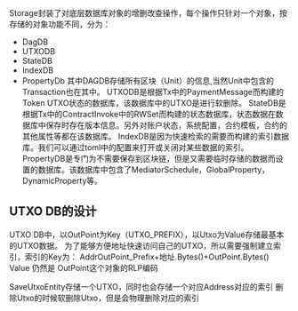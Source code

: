 Storage封装了对底层数据库对象的增删改查操作，每个操作只针对一个对象，按存储的对象功能不同，分为：
* DagDB
* UTXODB
* StateDB
* IndexDB
* PropertyDb
其中DAGDB存储所有区块（Unit）的信息,当然Unit中包含的Transaction也在其中。
UTXODB是根据Tx中的PaymentMessage而构建的Token UTXO状态的数据库，该数据库中的UTXO是进行软删除。
StateDB是根据Tx中的ContractInvoke中的RWSet而构建的状态数据库，状态数据在数据库中保存时存在版本信息。另外对账户状态，系统配置，合约模板，合约的其他属性等都在该数据库。
IndexDB是因为快速检索的需要而构建的索引数据库。我们可以通过toml中的配置来打开或关闭对某些数据的索引。
PropertyDB是专门为不需要保存到区块链，但是又需要临时存储的数据而设置的数据库。该数据库中包含了MediatorSchedule，GlobalProperty，DynamicProperty等。


## UTXO DB的设计
UTXO DB中，以OutPoint为Key（UTXO_PREFIX），以Utxo为Value存储最基本的UTXO数据。
为了能够方便地址快速访问自己的UTXO，所以需要强制建立索引，索引的Key为：
AddrOutPoint_Prefix+地址.Bytes()+OutPoint.Bytes()
Value 仍然是 OutPoint这个对象的RLP编码

SaveUtxoEntity存储一个UTXO，同时也会存储一个对应Address对应的索引
删除Utxo的时候软删除Utxo，但是会物理删除对应的索引
